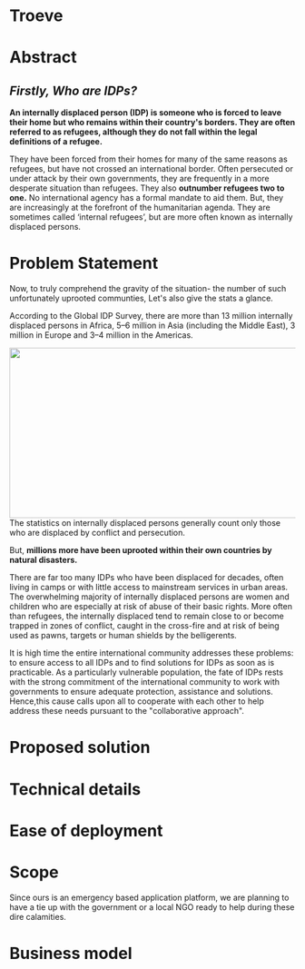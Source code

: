 # Troeve

# Abstract
## *Firstly, Who are IDPs?*
**An internally displaced person (IDP) is someone who is forced to leave their home but who remains within their country's borders. They are often referred to as refugees, although they do not fall within the legal definitions of a refugee.**

They have been forced from their homes for many of the same reasons as refugees, but have not crossed an international border. Often persecuted or under attack by their own governments, they are frequently in a more desperate situation than refugees. 
They also **outnumber refugees two to one.** No international agency has a formal mandate to aid them. But, they are increasingly at the forefront of the humanitarian agenda. They are sometimes called ‘internal refugees’, but are more often known as internally displaced persons.

# Problem Statement
Now, to truly comprehend the gravity of the situation- the number of such unfortunately uprooted communties, Let's also give the stats a glance. 

According to the Global IDP Survey, there are more than 13 million internally displaced persons in Africa, 5–6 million in Asia (including the Middle East), 3 million in Europe and 3–4 million in the Americas.
<center><img src="https://www.statista.com/graphic/1/268702/number-of-refugees-and-internally-displaced-persons-worldwide-since-2000.jpg" height="300px" width="600px"></center>
The statistics on internally displaced persons generally count only those who are
displaced by conflict and persecution. 

But, **millions more have been uprooted within their own countries by natural disasters.**

There are far too many IDPs who have been displaced for decades, often living in camps or with little access to mainstream services in urban areas. The overwhelming majority of internally displaced persons are women and children who are especially at risk of abuse of their basic rights. More often than refugees, the internally displaced tend to remain close to or become trapped in zones of conflict, caught in the cross-fire and at risk of being used as pawns, targets or human shields by the belligerents.

It is high time the entire international community addresses these problems: to ensure access to all IDPs and to find solutions for IDPs as soon as is practicable. As a particularly vulnerable population, the fate of IDPs rests with the strong commitment of the international community to work with governments to ensure adequate protection, assistance and solutions. Hence,this cause calls upon all to cooperate with each other to help address these needs pursuant to the "collaborative approach".

# Proposed solution 






# Technical details



# Ease of deployment 


# Scope
Since ours is an emergency based application platform, we are planning to have a tie up with the government or a local NGO ready to help during these dire calamities.


# Business model
